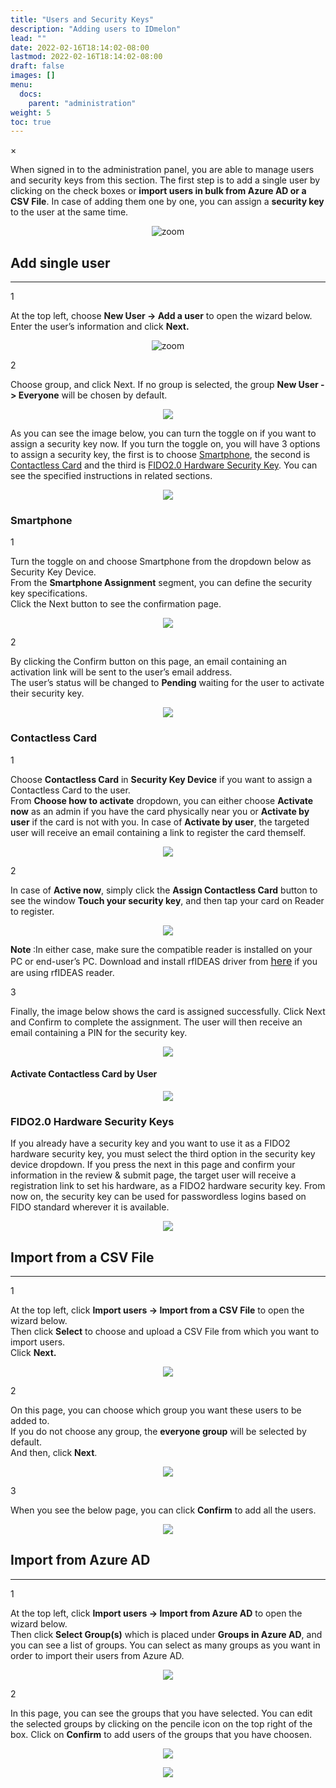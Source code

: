```yaml
---
title: "Users and Security Keys"
description: "Adding users to IDmelon"
lead: ""
date: 2022-02-16T18:14:02-08:00
lastmod: 2022-02-16T18:14:02-08:00
draft: false
images: []
menu:
  docs:
    parent: "administration"
weight: 5
toc: true
---
```


<div id="_modal" class="modal">
  <span class="close">&times;</span>
  <img class="modal-content" id="img01">
</div>

When signed in to the administration panel, you are able to manage users and security keys from this section.
The first step is to add a single user by clicking on the check boxes or **import users in bulk from Azure AD or a CSV File**. In case of adding them one by one, you can assign a **security key** to the user at the same time.

<div align="center">
    <img src="/images/vendor/Panel/users&securitykeys.png" id="_img" class="doc-img-frame" alt="zoom">
</div>

## Add single user

<hr class="hr-line">

<div class="step-row-container">
  <div class="step-column step-count-size">
    <p class="step-counter">1</p>
  </div>
  <div class="card-column">
    <div class="step-text" >
      <div class="card-body">
        <p>At the top left, choose <span style="font-weight:bold">New User -> Add a user</span> to open the wizard below.<br>
        Enter the user’s information and click <span style="font-weight:bold">Next.</span>
        </p>
      </div>
    </div>
  </div>
</div>

<div align="center">
    <img src="/images/vendor/Panel/adduser/add_new_user_1.png" id="_img" class="doc-img-frame" alt="zoom">
</div>

<div class="step-row-container">
  <div class="step-column step-count-size">
    <p class="step-counter">2</p>
  </div>
  <div class="card-column">
    <div class="step-text" >
      <div class="card-body">
        <p>Choose group, and click Next. If no group is selected, the group <span style="font-weight:bold">New User -> Everyone</span> will be chosen by default.<br>
        </p>
      </div>
    </div>
  </div>
</div>

<p align="center">
    <img src="/images/vendor/Panel/adduser/add_new_user_2.png" class="doc-img-frame" id="_img">
</p>

As you can see the image below, you can turn the toggle on if you want to assign a security key now. If you turn the toggle on, you will have 3 options to assign a security key, the first is to choose [Smartphone](#smartphone), the second is [Contactless Card](#contactless-card) and the third is [FIDO2.0 Hardware Security Key](#hardware-security-keys). You can see the specified instructions in related sections.

<p align="center">
    <img src="/images/vendor/Panel/adduser/add_new_user_3-1.png" class="doc-img-frame" id="_img">
</p>

### Smartphone

<div class="step-row-container">
  <div class="step-column step-count-size">
    <p class="step-counter">1</p>
  </div>
  <div class="card-column">
    <div class="step-text" >
      <div class="card-body">
        <p>Turn the toggle on and choose Smartphone from the dropdown below as Security Key Device.<br>
        From the <span style="font-weight:bold">Smartphone Assignment</span> segment, you can define the security key specifications.<br>
        Click the Next button to see the confirmation page.
        </p>
      </div>
    </div>
  </div>
</div>

<p align="center">
    <img src="/images/vendor/Panel/adduser/add_new_user_3-2-1.png" class="doc-img-frame" id="_img">
</p>

<div class="step-row-container">
  <div class="step-column step-count-size">
    <p class="step-counter">2</p>
  </div>
  <div class="card-column">
    <div class="step-text" >
      <div class="card-body">
        <p>By clicking the Confirm button on this page, an email containing an activation link will be sent to the user’s email address.<br>
        The user’s status will be changed to <span style="font-weight:bold">Pending</span> waiting for the user to activate their security key.<br>
        </p>
      </div>
    </div>
  </div>
</div>

<p align="center">
    <img src="/images/vendor/Panel/adduser/add_new_user_4-1.png" class="doc-img-frame">
</p>

### Contactless Card

<div class="step-row-container">
  <div class="step-column step-count-size">
    <p class="step-counter">1</p>
  </div>
  <div class="card-column">
    <div class="step-text" >
      <div class="card-body">
        <p>Choose <span style="font-weight:bold">Contactless Card</span> in <span style="font-weight:bold">Security Key Device</span> if you want to assign a Contactless Card to the user.<br>
        From <span style="font-weight:bold">Choose how to activate</span> dropdown, you can either choose <span style="font-weight:bold">Activate now</span> as an admin if you have the card physically near you or <span style="font-weight:bold">Activate by user</span> if the card is not with you. In case of <span style="font-weight:bold">Activate by user</span>, the targeted user will receive an email containing a link to register the card themself.
        </p>
      </div>
    </div>
  </div>
</div>

<p align="center">
    <img src="/images/vendor/Panel/adduser/add_new_user_3-3-1.png" class="doc-img-frame">
</p>

<div class="step-row-container">
  <div class="step-column step-count-size">
    <p class="step-counter">2</p>
  </div>
  <div class="card-column">
    <div class="step-text" >
      <div class="card-body">
        <p>In case of <span style="font-weight:bold">Active now</span>, simply click the <span style="font-weight:bold">Assign Contactless Card</span> button to see the window <span style="font-weight:bold">Touch your security key</span>, and then tap your card on Reader to register.<br>
        </p>
      </div>
    </div>
  </div>
</div>

<p align="center">
    <img src="/images/vendor/Panel/adduser/add_new_user_3-3-1-1.png" class="doc-img-frame">
</p>

<p class="note-body">
<span style="font-weight:bold;">Note </span>:In either case, make sure the compatible reader is installed on your PC or end-user’s PC. Download and install rfIDEAS driver from <a href="https://idmeloncom-my.sharepoint.com/personal/hassan_idmelon_com/_layouts/15/onedrive.aspx?id=%2Fpersonal%2Fhassan%5Fidmelon%5Fcom%2FDocuments%2FDevelopment%2FReleases%2FAccesskey%2FAccesskeySetup1%2E1%2E18%5FrfIDEAS%2Eexe&parent=%2Fpersonal%2Fhassan%5Fidmelon%5Fcom%2FDocuments%2FDevelopment%2FReleases%2FAccesskey&ga=1" style="font-size:16px;">here</a> if you are using rfIDEAS reader.
</p>

<div class="step-row-container">
  <div class="step-column step-count-size">
    <p class="step-counter">3</p>
  </div>
  <div class="card-column">
    <div class="step-text" >
      <div class="card-body">
        <p>Finally, the image below shows the card is assigned successfully. Click Next and Confirm to complete the assignment. The user will then receive an email containing
        a PIN for the security key.
        <br>
        </p>
      </div>
    </div>
  </div>
</div>

<p align="center">
    <img src="/images/vendor/Panel/contaclessassigned.png" class="doc-img-frame">
</p>

#### Activate Contactless Card by User

<p align="center">
    <img src="/images/vendor/gifs/assign_card_active_by_user.gif" class="doc-img-frame">
</p>

### FIDO2.0 Hardware Security Keys

If you already have a security key and you want to use it as a FIDO2 hardware security key, you must select the third option in the security key device dropdown. If you press the next in this page and confirm your information in the review & submit page, the target user will receive a registration link to set his hardware, as a FIDO2 hardware security key. From now on, the security key can be used for passwordless logins based on FIDO standard wherever it is available.

<p align="center">
    <img src="/images/vendor/Panel/adduser/add_new_user_3-4.png" class="doc-img-frame">
</p>

## Import from a CSV File

<hr class="hr-line">
<div class="step-row-container">
  <div class="step-column step-count-size">
    <p class="step-counter">1</p>
  </div>
  <div class="card-column">
    <div class="step-text" >
      <div class="card-body">
        <p>At the top left, click <span style="font-weight:bold">Import users -> Import from a CSV File</span> to open the wizard below.<br>
        Then click <span style="font-weight:bold">Select</span> to choose and upload a CSV File from which you want to import users.<br>
        Click <span style="font-weight:bold">Next.</span>
        </p>
      </div>
    </div>
  </div>
</div>

<p align="center">
    <img src="/images/vendor/Panel/adduser/add_new_user_csv_1.png" class="doc-img-frame">
</p>

<div class="step-row-container">
  <div class="step-column step-count-size">
    <p class="step-counter">2</p>
  </div>
  <div class="card-column">
    <div class="step-text" >
      <div class="card-body">
        <p>On this page, you can choose which group you want these users to be added to.<br>
            If you do not choose any group, the <span style="font-weight:bold">everyone group</span> will be selected by default.<br>
            And then, click <span style="font-weight:bold">Next</span>.
        </p>
      </div>
    </div>
  </div>
</div>

<p align="center">
    <img src="/images/vendor/Panel/adduser/add_new_user_csv_2.png" class="doc-img-frame">
</p>

<div class="step-row-container">
  <div class="step-column step-count-size">
    <p class="step-counter">3</p>
  </div>
  <div class="card-column">
    <div class="step-text" >
      <div class="card-body">
        <p>When you see the below page, you can click <span style="font-weight:bold">Confirm</span> to add all the users.</p>
      </div>
    </div>
  </div>
</div>

<p align="center">
    <img src="/images/vendor/Panel/adduser/add_new_user_csv_3.png" class="doc-img-frame">
</p>

## Import from Azure AD

<hr class="hr-line">

<div class="step-row-container">
  <div class="step-column step-count-size">
    <p class="step-counter">1</p>
  </div>
  <div class="card-column">
    <div class="step-text" >
      <div class="card-body">
        <p>At the top left, click <span style="font-weight:bold">Import users -> Import from Azure AD</span> to open the wizard below.<br>
        Then click <span style="font-weight:bold">Select Group(s)</span> which is placed under <span style="font-weight:bold">Groups in Azure AD</span>, and you can see a list of groups.
        You can select as many groups as you want in order to import their users from Azure AD.  
        </p>
      </div>
    </div>
  </div>
</div>

<p align="center">
    <img src="/images/vendor/Panel/import_user_azure_1.png" class="doc-img-frame">
</p>

<div class="step-row-container">
  <div class="step-column step-count-size">
    <p class="step-counter">2</p>
  </div>
  <div class="card-column">
    <div class="step-text" >
      <div class="card-body">
        <p>In this page, you can see the groups that you have selected. You can edit the selected groups by clicking on the pencile icon on the top right of the box.
        Click on <span style="font-weight:bold">Confirm</span> to add users of the groups that you have choosen.
        </p>
      </div>
    </div>
  </div>
</div>

<p align="center">
    <img src="/images/vendor/Panel/import_user_azure_2.png" class="doc-img-frame">
</p>

<p align="center">
    <img src="/images/vendor/gifs/import_from_AzureAD.gif" class="doc-img-frame">
</p>
